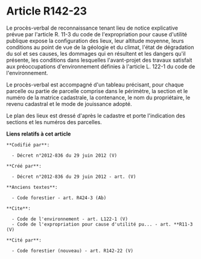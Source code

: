 # Article R142-23

Le procès-verbal de reconnaissance tenant lieu de notice explicative prévue par l'article R. 11-3 du code de l'expropriation
pour cause d'utilité publique expose la configuration des lieux, leur altitude moyenne, leurs conditions au point de vue de
la géologie et du climat, l'état de dégradation du sol et ses causes, les dommages qui en résultent et les dangers qu'il
présente, les conditions dans lesquelles l'avant-projet des travaux satisfait aux préoccupations d'environnement définies à
l'article L. 122-1 du code de l'environnement. 

Le procès-verbal est accompagné d'un tableau précisant, pour chaque parcelle ou partie de parcelle comprise dans le
périmètre, la section et le numéro de la matrice cadastrale, la contenance, le nom du propriétaire, le revenu cadastral et le
mode de jouissance adopté. 

Le plan des lieux est dressé d'après le cadastre et porte l'indication des sections et les numéros des parcelles.

**Liens relatifs à cet article**

	**Codifié par**:

	  - Décret n°2012-836 du 29 juin 2012 (V)

	**Créé par**:

	  - Décret n°2012-836 du 29 juin 2012 - art. (V)

	**Anciens textes**:

	  - Code forestier - art. R424-3 (Ab)

	**Cite**:

	  - Code de l'environnement - art. L122-1 (V)
	  - Code de l'expropriation pour cause d'utilité pu... - art. **R11-3 (V)

	**Cité par**:

	  - Code forestier (nouveau) - art. R142-22 (V)
